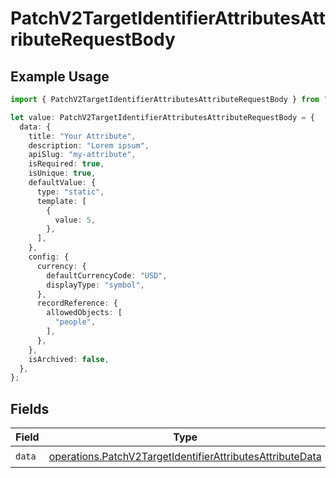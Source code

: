 # PatchV2TargetIdentifierAttributesAttributeRequestBody

## Example Usage

```typescript
import { PatchV2TargetIdentifierAttributesAttributeRequestBody } from "attio-js/models/operations/patchv2targetidentifierattributesattribute.js";

let value: PatchV2TargetIdentifierAttributesAttributeRequestBody = {
  data: {
    title: "Your Attribute",
    description: "Lorem ipsum",
    apiSlug: "my-attribute",
    isRequired: true,
    isUnique: true,
    defaultValue: {
      type: "static",
      template: [
        {
          value: 5,
        },
      ],
    },
    config: {
      currency: {
        defaultCurrencyCode: "USD",
        displayType: "symbol",
      },
      recordReference: {
        allowedObjects: [
          "people",
        ],
      },
    },
    isArchived: false,
  },
};
```

## Fields

| Field                                                                                                                                  | Type                                                                                                                                   | Required                                                                                                                               | Description                                                                                                                            |
| -------------------------------------------------------------------------------------------------------------------------------------- | -------------------------------------------------------------------------------------------------------------------------------------- | -------------------------------------------------------------------------------------------------------------------------------------- | -------------------------------------------------------------------------------------------------------------------------------------- |
| `data`                                                                                                                                 | [operations.PatchV2TargetIdentifierAttributesAttributeData](../../models/operations/patchv2targetidentifierattributesattributedata.md) | :heavy_check_mark:                                                                                                                     | N/A                                                                                                                                    |